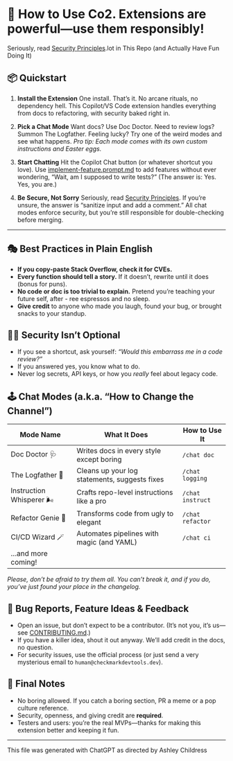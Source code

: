 # 🚀 How to Use Co2. **Extensions are powerful—use them responsibly!**

Seriously, read [Security Principles](../.github/instructions/security-principles.instructions.md).lot in This Repo (and Actually Have Fun Doing It)

## 📦 Quickstart

1. **Install the Extension**
   One install. That’s it. No arcane rituals, no dependency hell.
   This Copilot/VS Code extension handles everything from docs to refactoring, with security baked right in.

2. **Pick a Chat Mode**
   Want docs? Use Doc Doctor.
   Need to review logs? Summon The Logfather.
   Feeling lucky? Try one of the weird modes and see what happens.
   _Pro tip: Each mode comes with its own custom instructions and Easter eggs._

3. **Start Chatting**
   Hit the Copilot Chat button (or whatever shortcut you love).
   Use [implement-feature.prompt.md](../.github/prompts/implement-feature.prompt.md) to add features without ever wondering, “Wait, am I supposed to write tests?” (The answer is: Yes. Yes, you are.)

4. **Be Secure, Not Sorry**
   Seriously, read [Security Principles](../.github/instructions/security-principles.instructions.md).
   If you’re unsure, the answer is “sanitize input and add a comment.”
   All chat modes enforce security, but you’re still responsible for double-checking before merging.

---

## 🎭 Best Practices in Plain English

- **If you copy-paste Stack Overflow, check it for CVEs.**
- **Every function should tell a story.** If it doesn’t, rewrite until it does (bonus for puns).
- **No code or doc is too trivial to explain.** Pretend you’re teaching your future self, after - ree espressos and no sleep.
- **Give credit** to anyone who made you laugh, found your bug, or brought snacks to your standup.

## 🦹‍♀️ Security Isn’t Optional

- If you see a shortcut, ask yourself: _“Would this embarrass me in a code review?”_
- If you answered yes, you know what to do.
- Never log secrets, API keys, or how you _really_ feel about legacy code.

## 🕹️ Chat Modes (a.k.a. “How to Change the Channel”)

| Mode Name | What It Does | How to Use It |
| - | - | - |
| Doc Doctor 🩺 | Writes docs in every style except boring | `/chat doc` |
| The Logfather 🔎 | Cleans up your log statements, suggests fixes | `/chat logging` |
| Instruction Whisperer 🌬️ | Crafts repo-level instructions like a pro | `/chat instruct` |
| Refactor Genie 🧞 | Transforms code from ugly to elegant | `/chat refactor` |
| CI/CD Wizard 🪄 | Automates pipelines with magic (and YAML) | `/chat ci` |
| …and more coming! | | |

_Please, don’t be afraid to try them all. You can’t break it, and if you do, you’ve just found your place in the changelog._

## 🐛 Bug Reports, Feature Ideas & Feedback

- Open an issue, but don’t expect to be a contributor. (It’s not you, it’s us—see [CONTRIBUTING.md](../.github/CONTRIBUTING.md).)
- If you have a killer idea, shout it out anyway. We’ll add credit in the docs, no question.
- For security issues, use the official process (or just send a very mysterious email to `human@checkmarkdevtools.dev`).

## 🦄 Final Notes

- No boring allowed. If you catch a boring section, PR a meme or a pop culture reference.
- Security, openness, and giving credit are **required**.
- Testers and users: you’re the real MVPs—thanks for making this extension better and keeping it fun.

---

</small>This file was generated with ChatGPT as directed by Ashley Childress<small>

